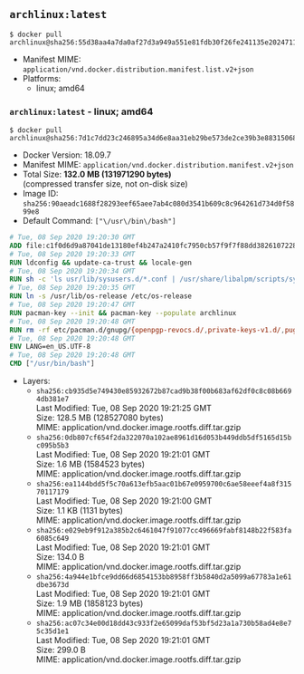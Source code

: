 ## `archlinux:latest`

```console
$ docker pull archlinux@sha256:55d38aa4a7da0af27d3a949a551e81fdb30f26fe241135e2024711fd2a5676d4
```

-	Manifest MIME: `application/vnd.docker.distribution.manifest.list.v2+json`
-	Platforms:
	-	linux; amd64

### `archlinux:latest` - linux; amd64

```console
$ docker pull archlinux@sha256:7d1c7dd23c246895a34d6e8aa31eb29be573de2ce39b3e88315068e6d6cb5337
```

-	Docker Version: 18.09.7
-	Manifest MIME: `application/vnd.docker.distribution.manifest.v2+json`
-	Total Size: **132.0 MB (131971290 bytes)**  
	(compressed transfer size, not on-disk size)
-	Image ID: `sha256:90aeadc1688f28293eef65aee7ab4c080d3541b609c8c964261d734d0f5899e8`
-	Default Command: `["\/usr\/bin\/bash"]`

```dockerfile
# Tue, 08 Sep 2020 19:20:30 GMT
ADD file:c1f0d6d9a87041de13180ef4b247a2410fc7950cb57f9f7f88dd382610722817 in / 
# Tue, 08 Sep 2020 19:20:33 GMT
RUN ldconfig && update-ca-trust && locale-gen
# Tue, 08 Sep 2020 19:20:34 GMT
RUN sh -c 'ls usr/lib/sysusers.d/*.conf | /usr/share/libalpm/scripts/systemd-hook sysusers '
# Tue, 08 Sep 2020 19:20:35 GMT
RUN ln -s /usr/lib/os-release /etc/os-release
# Tue, 08 Sep 2020 19:20:47 GMT
RUN pacman-key --init && pacman-key --populate archlinux
# Tue, 08 Sep 2020 19:20:48 GMT
RUN rm -rf etc/pacman.d/gnupg/{openpgp-revocs.d/,private-keys-v1.d/,pugring.gpg~,gnupg.S.}*
# Tue, 08 Sep 2020 19:20:48 GMT
ENV LANG=en_US.UTF-8
# Tue, 08 Sep 2020 19:20:48 GMT
CMD ["/usr/bin/bash"]
```

-	Layers:
	-	`sha256:cb935d5e749430e85932672b87cad9b38f00b683af62df0c8c08b6694db381e7`  
		Last Modified: Tue, 08 Sep 2020 19:21:25 GMT  
		Size: 128.5 MB (128527080 bytes)  
		MIME: application/vnd.docker.image.rootfs.diff.tar.gzip
	-	`sha256:0db807cf654f2da322070a102ae8961d16d053b449ddb5df5165d15bc095b5b3`  
		Last Modified: Tue, 08 Sep 2020 19:21:01 GMT  
		Size: 1.6 MB (1584523 bytes)  
		MIME: application/vnd.docker.image.rootfs.diff.tar.gzip
	-	`sha256:ea1144bdd5f5c70a613efb5aac01b67e0959700c6ae58eeef4a8f31570117179`  
		Last Modified: Tue, 08 Sep 2020 19:21:00 GMT  
		Size: 1.1 KB (1131 bytes)  
		MIME: application/vnd.docker.image.rootfs.diff.tar.gzip
	-	`sha256:e029eb9f912a385b2c6461047f91077cc496669fabf8148b22f583fa6085c649`  
		Last Modified: Tue, 08 Sep 2020 19:21:01 GMT  
		Size: 134.0 B  
		MIME: application/vnd.docker.image.rootfs.diff.tar.gzip
	-	`sha256:4a944e1bfce9dd66d6854153bb8958ff3b5840d2a5099a67783a1e61dbe3673d`  
		Last Modified: Tue, 08 Sep 2020 19:21:01 GMT  
		Size: 1.9 MB (1858123 bytes)  
		MIME: application/vnd.docker.image.rootfs.diff.tar.gzip
	-	`sha256:ac07c34e00d18dd43c933f2e65099daf53bf5d23a1a730b58ad4e8e75c35d1e1`  
		Last Modified: Tue, 08 Sep 2020 19:21:01 GMT  
		Size: 299.0 B  
		MIME: application/vnd.docker.image.rootfs.diff.tar.gzip
